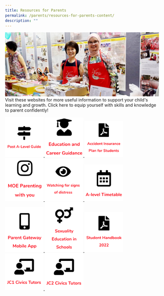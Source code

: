 ```yaml
---
title: Resources for Parents
permalink: /parents/resources-for-parents-content/
description: ""
---
```

![](/images/Resources-for-Parents-2-1024x425.jpg)
Visit these websites for more useful information to support your child's learning and growth. Click here to equip yourself with skills and knowledge to parent confidently!


<a href="https://www.moe.gov.sg/-/media/files/programmes/ecg/12805_brochure-whats-next-a-level.ashx?la=en&hash=F892BCCA6357F7F4A291D95DCB877DF1B09D7AEC">
<img src="/images/Post%20A%20level%20guide.png" style="width:25%">
</a>



<a href="/education-and-career-guidance-ecg/">
<img src="/images/ECG.png" style="width:25%">
</a>

<a href="/files/GPA-Product-Fact-Sheet-2022.pdf">
<img src="/images/insurance.png" style="width:25%">
</a>

<a href="https://www.instagram.com/parentingwith.moesg/">
<img src="/images/instagram.png" style="width:25%">
</a>



<a href="/parents/watching-for-distress/">
<img src="/images/signs%20of%20distress.png" style="width:25%">
</a>


<a href="/parents/a-level-timetable/">
<img src="/images/a%20level%20timetable.png" style="width:25%">
</a>

<a href="/parents/parent-gateway-mobile-app/">
<img src="/images/parent%20gateway.png" style="width:25%">
</a>

<a href="/parents/sexuality-education-in-schools/">
<img src="/images/sexuality%20education%201.png" style="width:25%">
</a>

<a href="/parents/parent-gateway-mobile-app/">
<img src="/images/student%20handbook.png" style="width:25%">
</a>

<a href="/about/our-staff/jc-1-civics-tutors/">
<img src="/images/JC1%20Civics%20Tutors.png" style="width:25%">
</a>

<a href="/about/our-staff/jc-2-civics-tutors/">
<img src="/images/JC2%20Civics%20Tutors.png" style="width:25%">
</a>